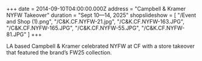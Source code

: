 +++
date = 2014-09-10T04:00:00.000Z
address = "Campbell & Kramer NYFW Takeover"
duration = "Sept 10—14, 2025"
shopslideshow = [
  "/Event and Shop (1).png",
  "/C&K.CF.NYFW-21.jpg",
  "/C&K.CF.NYFW-163.JPG",
  "/C&K.CF.NYFW-165.JPG",
  "/C&K.CF.NYFW-55.JPG",
  "/C&K.CF.NYFW-81.JPG"
]
+++

LA based Campbell & Kramer celebrated NYFW at CF with a store takeover that featured the brand’s FW25 collection. 

